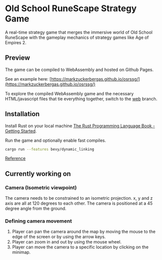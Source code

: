 # Old School RuneScape Strategy Game 
A real-time strategy game that merges the immersive world of Old School RuneScape with the gameplay mechanics of strategy games like Age of Empires 2.

## Preview
The game can be compiled to WebAssembly and hosted on Github Pages.

See an example here: [https://markzuckerbergas.github.io/osrssg/](https://markzuckerbergas.github.io/osrssg/)

To explore the compiled WebAssembly game and the necessary HTML/javascript files that tie everything together, switch to the [web](https://github.com/markzuckerbergas/osrssg/tree/web) branch.

## Installation

Install Rust on your local machine
[The Rust Programming Language Book - Getting Started](https://doc.rust-lang.org/book/ch01-01-installation.html).

Run the game and optionally enable fast compiles.
``` bash
cargo run --features bevy/dynamic_linking 
```
[Reference](https://bevyengine.org/learn/book/getting-started/setup/#enable-fast-compiles-optional)

## Currently working on

### Camera (Isometric viewpoint)
The camera needs to be constrained to an isometric projection. x, y and z axis are all at 120 degrees to each other. The camera is positioned at a 45 degree angle from the ground.

### Defining camera movement
1) Player can pan the camera around the map by moving the mouse to the edge of the screen or by using the arrow keys.
2) Player can zoom in and out by using the mouse wheel.
3) Player can move the camera to a specific location by clicking on the minimap.






